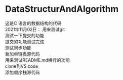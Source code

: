 # DataStructurAndAlgorithm
这是C 语言的数据结构的代码  
2021年11月02日： 用来测试git  
测试一下提交的功能  
提交的功能测试完成  
测试同步功能  
新加单链表源代码  
用来测试README.md换行的功能  
clone到VS code  
添加顺序栈源代码